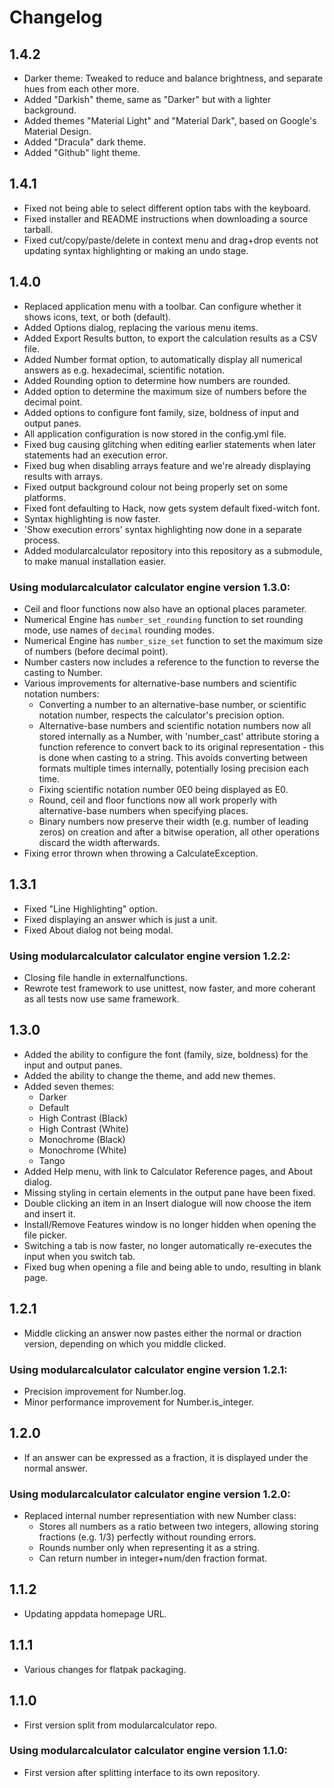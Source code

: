 # Changelog

## 1.4.2
- Darker theme: Tweaked to reduce and balance brightness, and separate hues from each other more.
- Added "Darkish" theme, same as "Darker" but with a lighter background.
- Added themes "Material Light" and "Material Dark", based on Google's Material Design.
- Added "Dracula" dark theme.
- Added "Github" light theme.

## 1.4.1
- Fixed not being able to select different option tabs with the keyboard.
- Fixed installer and README instructions when downloading a source tarball.
- Fixed cut/copy/paste/delete in context menu and drag+drop events not updating syntax highlighting or making an undo stage.

## 1.4.0
- Replaced application menu with a toolbar. Can configure whether it shows icons, text, or both (default).
- Added Options dialog, replacing the various menu items.
- Added Export Results button, to export the calculation results as a CSV file.
- Added Number format option, to automatically display all numerical answers as e.g. hexadecimal, scientific notation.
- Added Rounding option to determine how numbers are rounded.
- Added option to determine the maximum size of numbers before the decimal point.
- Added options to configure font family, size, boldness of input and output panes.
- All application configuration is now stored in the config.yml file.
- Fixed bug causing glitching when editing earlier statements when later statements had an execution error.
- Fixed bug when disabling arrays feature and we're already displaying results with arrays.
- Fixed output background colour not being properly set on some platforms.
- Fixed font defaulting to Hack, now gets system default fixed-witch font.
- Syntax highlighting is now faster.
- 'Show execution errors' syntax highlighting now done in a separate process.
- Added modularcalculator repository into this repository as a submodule, to make manual installation easier.
### Using modularcalculator calculator engine version 1.3.0:
- Ceil and floor functions now also have an optional places parameter.
- Numerical Engine has `number_set_rounding` function to set rounding mode, use names of `decimal` rounding modes.
- Numerical Engine has `number_size_set` function to set the maximum size of numbers (before decimal point).
- Number casters now includes a reference to the function to reverse the casting to Number.
- Various improvements for alternative-base numbers and scientific notation numbers:
	- Converting a number to an alternative-base number, or scientific notation number, respects the calculator's precision option.
	- Alternative-base numbers and scientific notation numbers now all stored internally as a Number, with 'number_cast' attribute storing a function reference to convert back to its original representation - this is done when casting to a string. This avoids converting between formats multiple times internally, potentially losing precision each time.
	- Fixing scientific notation number 0E0 being displayed as E0.
	- Round, ceil and floor functions now all work properly with alternative-base numbers when specifying places.
	- Binary numbers now preserve their width (e.g. number of leading zeros) on creation and after a bitwise operation, all other operations discard the width afterwards.
- Fixing error thrown when throwing a CalculateException.

## 1.3.1
- Fixed "Line Highlighting" option.
- Fixed displaying an answer which is just a unit.
- Fixed About dialog not being modal.
### Using modularcalculator calculator engine version 1.2.2:
- Closing file handle in externalfunctions.
- Rewrote test framework to use unittest, now faster, and more coherant as all tests now use same framework.

## 1.3.0
- Added the ability to configure the font (family, size, boldness) for the input and output panes.
- Added the ability to change the theme, and add new themes.
- Added seven themes:
	- Darker
	- Default
	- High Contrast (Black)
	- High Contrast (White)
	- Monochrome (Black)
	- Monochrome (White)
	- Tango
- Added Help menu, with link to Calculator Reference pages, and About dialog.
- Missing styling in certain elements in the output pane have been fixed.
- Double clicking an item in an Insert dialogue will now choose the item and insert it.
- Install/Remove Features window is no longer hidden when opening the file picker.
- Switching a tab is now faster, no longer automatically re-executes the input when you switch tab.
- Fixed bug when opening a file and being able to undo, resulting in blank page.

## 1.2.1
- Middle clicking an answer now pastes either the normal or draction version, depending on which you middle clicked.
### Using modularcalculator calculator engine version 1.2.1:
- Precision improvement for Number.log.
- Minor performance improvement for Number.is_integer.

## 1.2.0
- If an answer can be expressed as a fraction, it is displayed under the normal answer.
### Using modularcalculator calculator engine version 1.2.0:
- Replaced internal number representiation with new Number class:
	- Stores all numbers as a ratio between two integers, allowing storing fractions (e.g. 1/3) perfectly without rounding errors.
	- Rounds number only when representing it as a string.
	- Can return number in integer+num/den fraction format.

## 1.1.2
- Updating appdata homepage URL.

## 1.1.1
- Various changes for flatpak packaging.

## 1.1.0
- First version split from modularcalculator repo.
### Using modularcalculator calculator engine version 1.1.0:
- First version after splitting interface to its own repository.
